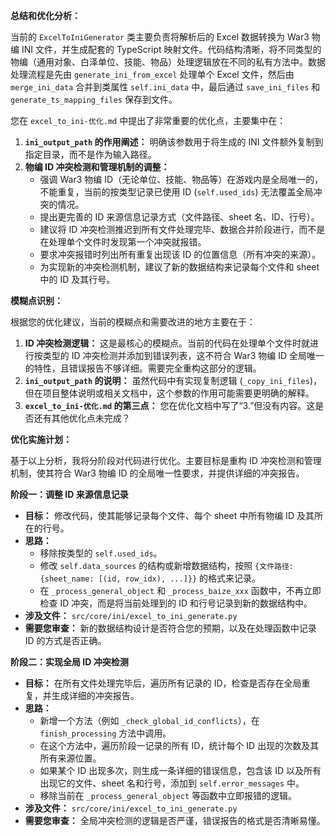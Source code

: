 **总结和优化分析：**

当前的 `ExcelToIniGenerator` 类主要负责将解析后的 Excel 数据转换为 War3 物编 INI 文件，并生成配套的 TypeScript 映射文件。代码结构清晰，将不同类型的物编（通用对象、白泽单位、技能、物品）处理逻辑放在不同的私有方法中。数据处理流程是先由 `generate_ini_from_excel` 处理单个 Excel 文件，然后由 `merge_ini_data` 合并到类属性 `self.ini_data` 中，最后通过 `save_ini_files` 和 `generate_ts_mapping_files` 保存到文件。

您在 `excel_to_ini-优化.md` 中提出了非常重要的优化点，主要集中在：

1. **`ini_output_path` 的作用阐述：** 明确该参数用于将生成的 INI 文件额外复制到指定目录，而不是作为输入路径。
2. **物编 ID 冲突检测和管理机制的调整：**
   - 强调 War3 物编 ID（无论单位、技能、物品等）在游戏内是全局唯一的，不能重复，当前的按类型记录已使用 ID (`self.used_ids`) 无法覆盖全局冲突的情况。
   - 提出更完善的 ID 来源信息记录方式（文件路径、sheet 名、ID、行号）。
   - 建议将 ID 冲突检测推迟到所有文件处理完毕、数据合并阶段进行，而不是在处理单个文件时发现第一个冲突就报错。
   - 要求冲突报错时列出所有重复出现该 ID 的位置信息（所有冲突的来源）。
   - 为实现新的冲突检测机制，建议了新的数据结构来记录每个文件和 sheet 中的 ID 及其行号。

**模糊点识别：**

根据您的优化建议，当前的模糊点和需要改进的地方主要在于：

1. **ID 冲突检测逻辑：** 这是最核心的模糊点。当前的代码在处理单个文件时就进行按类型的 ID 冲突检测并添加到错误列表，这不符合 War3 物编 ID 全局唯一的特性，且错误报告不够详细。需要完全重构这部分的逻辑。
2. **`ini_output_path` 的说明：** 虽然代码中有实现复制逻辑 (`_copy_ini_files`)，但在项目整体说明或相关文档中，这个参数的作用可能需要更明确的解释。
3. **`excel_to_ini-优化.md` 的第三点：** 您在优化文档中写了“3.”但没有内容。这是否还有其他优化点未完成？

**优化实施计划：**

基于以上分析，我将分阶段对代码进行优化。主要目标是重构 ID 冲突检测和管理机制，使其符合 War3 物编 ID 的全局唯一性要求，并提供详细的冲突报告。

**阶段一：调整 ID 来源信息记录**

- **目标：** 修改代码，使其能够记录每个文件、每个 sheet 中所有物编 ID 及其所在的行号。
- **思路：**
  - 移除按类型的 `self.used_ids`。
  - 修改 `self.data_sources` 的结构或新增数据结构，按照 `{文件路径: {sheet_name: [(id, row_idx), ...]}}` 的格式来记录。
  - 在 `_process_general_object` 和 `_process_baize_xxx` 函数中，不再立即检查 ID 冲突，而是将当前处理到的 ID 和行号记录到新的数据结构中。
- **涉及文件：** `src/core/ini/excel_to_ini_generate.py`
- **需要您审查：** 新的数据结构设计是否符合您的预期，以及在处理函数中记录 ID 的方式是否正确。

**阶段二：实现全局 ID 冲突检测**

- **目标：** 在所有文件处理完毕后，遍历所有记录的 ID，检查是否存在全局重复，并生成详细的冲突报告。
- **思路：**
  - 新增一个方法（例如 `_check_global_id_conflicts`），在 `finish_processing` 方法中调用。
  - 在这个方法中，遍历阶段一记录的所有 ID，统计每个 ID 出现的次数及其所有来源位置。
  - 如果某个 ID 出现多次，则生成一条详细的错误信息，包含该 ID 以及所有出现它的文件、sheet 名和行号，添加到 `self.error_messages` 中。
  - 移除当前在 `_process_general_object` 等函数中立即报错的逻辑。
- **涉及文件：** `src/core/ini/excel_to_ini_generate.py`
- **需要您审查：** 全局冲突检测的逻辑是否严谨，错误报告的格式是否清晰易懂。
